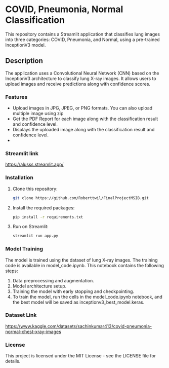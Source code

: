 # COVID, Pneumonia, Normal Classification

This repository contains a Streamlit application that classifies lung images into three categories: COVID, Pneumonia, and Normal, using a pre-trained InceptionV3 model.




## Description

The application uses a Convolutional Neural Network (CNN) based on the InceptionV3 architecture to classify lung X-ray images. It allows users to upload images and receive predictions along with confidence scores.

### Features
- Upload images in JPG, JPEG, or PNG formats. You can also upload multiple image using zip
- Get the PDF Report for each image along with the classification result and confidence level.
- Displays the uploaded image along with the classification result and confidence level.
- 
### Streamlit link
   https://alusss.streamlit.app/
### Installation
1. Clone this repository:
   ```bash
   git clone https://github.com/Roberttwil/FinalProjectMSIB.git

2. Install the required packages:
   ```bash
   pip install -r requirements.txt

4. Run on Streamlit:
   ```bash
   streamlit run app.py

### Model Training
  The model is trained using the dataset of lung X-ray images. The training code is available in model_code.ipynb. This notebook contains the following steps:

1. Data preprocessing and augmentation.
2. Model architecture setup.
3. Training the model with early stopping and checkpointing.
4. To train the model, run the cells in the model_code.ipynb notebook, and the best model will be saved as inceptionv3_best_model.keras.

### Dataset Link
https://www.kaggle.com/datasets/sachinkumar413/covid-pneumonia-normal-chest-xray-images

### License
This project is licensed under the MIT License - see the LICENSE file for details.
